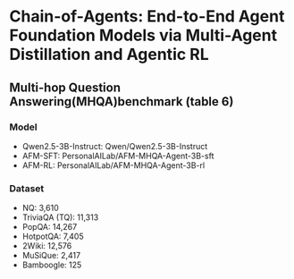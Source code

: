 # Chain-of-Agents: End-to-End Agent Foundation Models via Multi-Agent Distillation and Agentic RL

## Multi-hop Question Answering(MHQA)benchmark (table 6)

### Model
- Qwen2.5-3B-Instruct: Qwen/Qwen2.5-3B-Instruct
- AFM-SFT: PersonalAILab/AFM-MHQA-Agent-3B-sft
- AFM-RL: PersonalAILab/AFM-MHQA-Agent-3B-rl

### Dataset
- NQ: 3,610
- TriviaQA (TQ): 11,313
- PopQA: 14,267
- HotpotQA: 7,405
- 2Wiki: 12,576
- MuSiQue: 2,417
- Bamboogle: 125